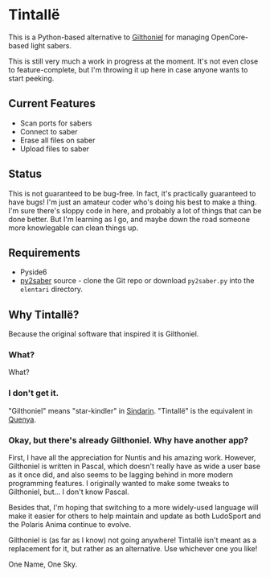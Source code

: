 # Tintallë
This is a Python-based alternative to [Gilthoniel](https://github.com/Nuntis-Spayz/gilthoniel) for managing OpenCore-based light sabers.

This is still very much a work in progress at the moment. It's not even close to feature-complete, but I'm throwing it up here in case anyone wants to start peeking.

## Current Features
- Scan ports for sabers
- Connect to saber
- Erase all files on saber
- Upload files to saber

## Status
This is not guaranteed to be bug-free. In fact, it's practically guaranteed to have bugs! I'm just an amateur coder who's doing his best to make a thing. I'm sure there's sloppy code in here, and probably a lot of things that can be done better. But I'm learning as I go, and maybe down the road someone more knowlegable can clean things up.

## Requirements
- Pyside6
- [py2saber](https://github.com/jramboz/py2saber) source - clone the Git repo or download `py2saber.py` into the `elentari` directory.

## Why Tintallë?
Because the original software that inspired it is Gilthoniel.

### What?
What?

### I don't get it.
"Gilthoniel" means "star-kindler" in [Sindarin](https://www.glyphweb.com/arda/s/sindarin.html). "Tintallë" is the equivalent in [Quenya](https://www.glyphweb.com/arda/q/quenya.html).

### Okay, but there's already Gilthoniel. Why have another app?
First, I have all the appreciation for Nuntis and his amazing work. However, Gilthoniel is written in Pascal, which doesn't really have as wide a user base as it once did, and also seems to be lagging behind in more modern programming features. I originally wanted to make some tweaks to Gilthoniel, but... I don't know Pascal.

Besides that, I'm hoping that switching to a more widely-used language will make it easier for others to help maintain and update as both LudoSport and the Polaris Anima continue to evolve. 

Gilthoniel is (as far as I know) not going anywhere! Tintallë isn't meant as a replacement for it, but rather as an alternative. Use whichever one you like!

One Name, One Sky.